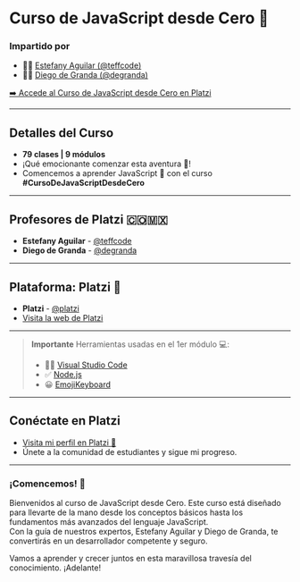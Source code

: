 # Curso de JavaScript desde Cero 💚

### Impartido por
- 👩‍💻 [Estefany Aguilar (@teffcode)](https://github.com/teffcode)
- 🧑‍💻 [Diego de Granda (@degranda)](https://github.com/degranda)

[➡️ Accede al Curso de JavaScript desde Cero en Platzi](https://platzi.com/cursos/javascript-fundamentos/)

---

## Detalles del Curso
- **79 clases | 9 módulos**
- ¡Qué emocionante comenzar esta aventura 🚀!
- Comencemos a aprender JavaScript 💛 con el curso **#CursoDeJavaScriptDesdeCero**

---

## Profesores de Platzi 🇨🇴🇲🇽
- **Estefany Aguilar** - [@teffcode](https://twitter.com/teffcode)
- **Diego de Granda** - [@degranda](https://twitter.com/degranda)

---

## Plataforma: Platzi 💚
- **Platzi** - [@platzi](https://twitter.com/platzi)
- [Visita la web de Platzi](https://platzi.com/new-home/)

---

> **Importante**
> Herramientas usadas en el 1er módulo 💻:
> - 👩‍💻 [Visual Studio Code](https://code.visualstudio.com/)
> - ✅ [Node.js](https://nodejs.org/en)
> - 😀 [EmojiKeyboard](https://emojikeyboard.top/)

---

## Conéctate en Platzi
- [Visita mi perfil en Platzi 💚](https://platzi.com/p/julianacastilloaraujo/)
- Únete a la comunidad de estudiantes y sigue mi progreso.

---

### ¡Comencemos! 🚀

Bienvenidos al curso de JavaScript desde Cero. Este curso está diseñado para llevarte de la mano desde los conceptos básicos hasta los fundamentos más avanzados del lenguaje JavaScript.<br>
Con la guía de nuestros expertos, Estefany Aguilar y Diego de Granda, te convertirás en un desarrollador competente y seguro.

Vamos a aprender y crecer juntos en esta maravillosa travesía del conocimiento. ¡Adelante! 
